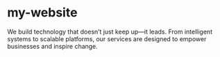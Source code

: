# my-website
We build technology that doesn’t just keep up—it leads. From intelligent systems to scalable platforms, our services are designed to empower businesses and inspire change.
